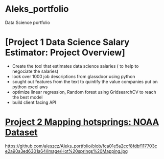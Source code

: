 # Aleks_portfolio
Data Science portfolio
# [Project 1 Data Science Salary Estimator: Project Overview] 
- Create the tool that estimates data science salaries ( to help to negociate the salaries)
- look over 1000 job descriptions  from glassdoor using python
- sought out features from the text to quintify the value companies put on python excel aws
- optimize linear regression, Random forest using GridsearchCV to reach the best model
- build client facing API


# [Project 2 Mapping hotsprings: NOAA Dataset](file:///C:/Users/aleks/Documents/Mapping/MapNOAA.html)

https://github.com/aleszcz/Aleks_portfolio/blob/fca01e5a2ccf8fdbf117703ce2a90a3ed6301a64/Image/Hot%20springs%20Mapping.jpg
